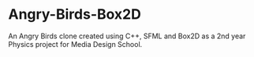 # Angry-Birds-Box2D
An Angry Birds clone created using C++, SFML and Box2D as a 2nd year Physics project for Media Design School. 
